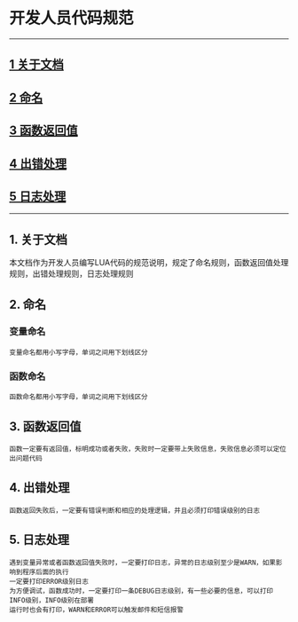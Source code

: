 #  开发人员代码规范
-------------------
## [1 关于文档](#about_doc)
## [2 命名](#var_function_name)
## [3 函数返回值](#function_return)
## [4 出错处理](#error_handling)
## [5 日志处理](#log_handling)

-------------------
## 1. 关于文档 <a name="about_doc"/>
   本文档作为开发人员编写LUA代码的规范说明，规定了命名规则，函数返回值处理规则，出错处理规则，日志处理规则

## 2. 命名 <a name="var_function_name"/>
### 变量命名
    变量命名都用小写字母，单词之间用下划线区分
### 函数命名
    函数命名都用小写字母，单词之间用下划线区分
    
## 3. 函数返回值 <a name="function_return"/>
    函数一定要有返回值，标明成功或者失败，失败时一定要带上失败信息，失败信息必须可以定位出问题代码
    
## 4. 出错处理 <a name="error_handling"/>
    函数返回失败后，一定要有错误判断和相应的处理逻辑，并且必须打印错误级别的日志
    
## 5. 日志处理 <a name="log_handling"/>
    遇到变量异常或者函数返回值失败时，一定要打印日志，异常的日志级别至少是WARN，如果影响到程序后面的执行
    一定要打印ERROR级别日志
    为方便调试，函数成功时，一定要打印一条DEBUG日志级别，有一些必要的信息，可以打印INFO级别，INFO级别在部署
    运行时也会有打印，WARN和ERROR可以触发邮件和短信报警  
    
     
